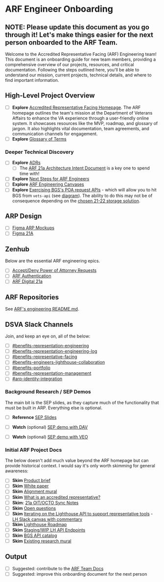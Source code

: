 # ARF Engineer Onboarding

## NOTE: Please update this document as you go through it! Let's make things easier for the next person onboarded to the ARF Team.

Welcome to the Accredited Representative Facing (ARF) Engineering team! This document is an onboarding guide for new team members, providing a comprehensive overview of our projects, resources, and critical documentation. Following the steps outlined here, you'll be able to understand our mission, current projects, technical details, and where to find important information.

## High-Level Project Overview

- [ ] **Explore** [Accredited Representative Facing Homepage](https://github.com/department-of-veterans-affairs/va.gov-team/tree/master/products/accredited-representative-facing). The ARF homepage outlines the team's mission at the Department of Veterans Affairs to enhance the VA experience through a user-friendly online system. It showcases resources like the MVP, roadmap, and glossary of jargon. It also highlights vital documentation, team agreements, and communication channels for engagement.
- [ ] **Explore** [Glossary of Terms](https://github.com/department-of-veterans-affairs/va.gov-team/blob/master/products/accredited-representation-management/research/terminology-definitions.md)

### Deeper Technical Discovery

- [ ] **Explore** [ADRs](https://github.com/department-of-veterans-affairs/va.gov-team/tree/master/products/accredited-representative-facing/engineering/ADRs)
   - [ ] The [ARF 21a Architecture Intent Document](https://github.com/department-of-veterans-affairs/va.gov-team/blob/master/products/accredited-representative-facing/engineering/ADRs/arp-architecture-intent-meeting.md) is a key one to spend time with!
- [ ] **Explore** [Next Steps for ARF Engineers](https://github.com/department-of-veterans-affairs/va.gov-team/blob/master/products/accredited-representative-facing/engineering/docs/2024-9-ARF-engineering-next-steps.md)
- [ ] **Explore** [ARF Engineering Canvases](https://dsva.slack.com/docs/T03FECE8V/F06HU14UKQC)
- [ ] **Explore** [Exercising BGS's POA request APIs](https://github.com/department-of-veterans-affairs/va.gov-team/blob/master/products/accredited-representative-facing/engineering/docs/exercising_BGS_POA_request_apis.md) - which will allow you to hit BGS from `vets-api` (see [diagram](https://app.mural.co/t/departmentofveteransaffairs9999/m/departmentofveteransaffairs9999/1709071900155/9d5180a5134a76b7a9a0165a6cd56a892ad1b6a1?sender=u44da4f823ec94118a7079396)). The ability to do this may not be of consequence depending on the [chosen 21-22 storage solution](https://github.com/department-of-veterans-affairs/va.gov-team/blob/master/products/accredited-representation-management/technical-documentation/appoint-a-representative/poa_request_proposal.md#features-supported).

## ARP Design

- [ ] [Figma ARP Mockups](https://www.figma.com/file/C3sdnDf8anVqXVdmiCWwq8/%F0%9F%9A%A7-Accredited-Rep-Facing?type=design&node-id=0-146&mode=design&t=ruvFknOZtWOzmZZP-0)
- [ ] [Figma 21A](https://www.figma.com/design/2afIGOMII0uRI5ck1dWo1w/Form-21a---Apply-for-Accreditation-(CA-%26-Attorneys)?node-id=10-10419&t=b9VYiJwClgSQ6TSl-0)

## Zenhub

Below are the essential ARF engineering epics.

- [ ] [Accept/Deny Power of Attorney Requests](https://app.zenhub.com/workspaces/accredited-representative-facing-team-65453a97a9cc36069a2ad1d6/issues/gh/department-of-veterans-affairs/va.gov-team/78472)
- [ ] [ARF Authentication](https://app.zenhub.com/workspaces/accredited-representative-facing-team-65453a97a9cc36069a2ad1d6/issues/gh/department-of-veterans-affairs/va.gov-team/75746)
- [ ] [ARF Digital 21a](https://app.zenhub.com/workspaces/accredited-representative-facing-team-65453a97a9cc36069a2ad1d6/issues/gh/department-of-veterans-affairs/va.gov-team/83627)

## ARF Repositories

See [ARF's engineering README.md](/products/accredited-representative-facing/engineering/README.md).

## DSVA Slack Channels

Join, and keep an eye on, all of the below:
- [ ] [#benefits-representation-engineering](https://dsva.slack.com/archives/C06ABHUNBRS)
- [ ] [#benefits-representation-engineering-log](https://dsva.slack.com/archives/C06TTS0J4LV)
- [ ] [#benefits-representative-facing](https://dsva.slack.com/archives/C05SUUM4GAW)
- [ ] [#benefits-engineers-lighthouse-collaboration](https://dsva.slack.com/archives/C063D0M76HX)
- [ ] [#benefits-portfolio](https://dsva.slack.com/archives/C055573C508)
- [ ] [#benefits-representation-management](https://dsva.slack.com/archives/C05L6HSJLHM)
- [ ] [#arp-identity-integration](https://dsva.slack.com/archives/C06NBCMA7LL)

### Background Research / SEP Demos

The main bit is the SEP slides, as they capture much of the functionality that must be built in ARP. Everything else is optional.

- [ ] **Reference** [SEP Slides](https://docs.google.com/presentation/d/1aDd9MVh-fg8bl040WeEAX_-0sZBnTntkgfhl1LEGxbg/edit#slide=id.g2b70658ac6f_1_65)

- [ ] **Watch** (optional) [SEP demo with DAV](https://dvagov.sharepoint.com/:v:/s/vaabdvro/Ee3gR_HqQ45CnY4OO5URNgYBJ-4haXSIx60F8Mmwz0MzPw?e=uJTLu9&nav=eyJyZWZlcnJhbEluZm8iOnsicmVmZXJyYWxBcHAiOiJTdHJlYW1XZWJBcHAiLCJyZWZlcnJhbFZpZXciOiJTaGFyZURpYWxvZy1MaW5rIiwicmVmZXJyYWxBcHBQbGF0Zm9ybSI6IldlYiIsInJlZmVycmFsTW9kZSI6InZpZXcifX0%3D)
- [ ] **Watch** (optional) [SEP demo with VEO](https://dvagov.sharepoint.com/:v:/r/sites/vaabdvro/Shared%20Documents/Accredited%20Representative%20Facing/Research/SEP%20Demos/SEP%20Demo%20with%20CTO-20231208_111227-Meeting%20Recording.mp4?csf=1&web=1&e=a3abDH)


### Initial ARF Project Docs

The below doesn't add much value beyond the ARF homepage but can provide historical context. I would say it's only worth skimming for general awareness:

- [ ] **Skim** [Product brief](https://docs.google.com/document/d/17yZF0USxhFP6aCuy4QL-sf-fpBxUx7KwCoCDnvKIDNE/edit)
- [ ] **Skim** [White paper](https://docs.google.com/document/d/1BBaYQ3FEwsNbjCLw9s7hSMIIj42eDLvixX8w4yoCfiY/edit)
- [ ] **Skim** [Alignment mural](https://app.mural.co/t/departmentofveteransaffairs9999/m/departmentofveteransaffairs9999/1698946005167/83f2b6b79d93fcdd9d13ef9431167c9804852a9d?sender=u513eeac34c563a9cc9834127)
- [ ] **Skim** [What is an accredited representative?](https://www.benefits.va.gov/vso/)
- [ ] **Skim**: [21a OIT/OCTO Sync Notes](https://dsva.slack.com/docs/T03FECE8V/F077TCRJTR6)
- [ ] **Skim** [Open questions](https://docs.google.com/document/d/1qQjq5IEMGW4ZDPdDI22LuBY6JxFiuUzNgty4KqRX5q8/edit#heading=h.hc4r5od8cxww)
- [ ] **Skim**  [Iterating on the Lighthouse API to support representative tools](https://docs.google.com/document/d/10uq87LqFWVPzr9J2eYeBmWnCqhv9xmchrndSeU6Kr0c/edit#heading=h.bwy7w8s83fxd) - [LH Slack canvas with commentary](https://dsva.slack.com/docs/T03FECE8V/F062AE3BJ4R)
- [ ] **Skim** [Lighthouse Roadmap](https://app.mural.co/t/departmentofveteransaffairs9999/m/departmentofveteransaffairs9999/1705440431964/42ea71b5405cda62ed44e95794facd94d8d266a0?sender=u44da4f823ec94118a7079396)
- [ ] **Skim** [Staging/WIP LH API Endpoints](https://staging-developer.va.gov/explore/api/benefits-claims/docs?version=current)
- [ ] **Skim** [BGS API catalog](https://github.com/department-of-veterans-affairs/bgs-catalog/blob/main/VDC/ManageRepresentativeService/ManageRepresentativePortBinding)
- [ ] **Skim** [Existing research mural](https://app.mural.co/t/departmentofveteransaffairs9999/m/departmentofveteransaffairs9999/1695929155059/a302158eccec694ec7089bd6a02954421721987d?sender=ua71936780d8bc9a2d2b29830)

## Output

- [ ] Suggested: contribute to the [ARF Team Docs](products/accredited-representative-facing)
- [ ] Suggested: improve this onboarding document for the next person
